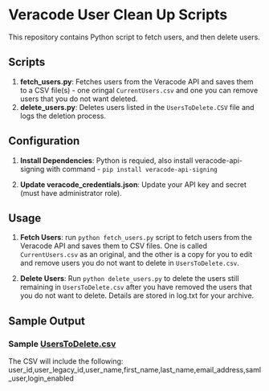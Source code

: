 # Veracode User Clean Up Scripts

This repository contains Python script to fetch users, and then delete users.

## Scripts

1. **fetch_users.py**: Fetches users from the Veracode API and saves them to a CSV file(s) - one oringal `CurrentUsers.csv` and one you can remove users that you do not want deleted.
2. **delete_users.py**: Deletes users listed in the `UsersToDelete.CSV` file and logs the deletion process.

## Configuration

1. **Install Dependencies**:
    Python is requied, also install veracode-api-signing with command - `pip install veracode-api-signing`
    

2. **Update veracode_credentials.json**:
    Update your API key and secret (must have administrator role).

## Usage

1. **Fetch Users**:
run `python fetch_users.py` script to fetch users from the Veracode API and saves them to CSV files.  One is called `CurrentUsers.csv` as an original, and the other is a copy for you to edit and remove users you do not want to delete in `UsersToDelete.csv`.


2. **Delete Users**:
    Run `python delete_users.py` to delete the users still remaining in `UsersToDelete.csv` after you have removed the users that you do not want to delete.
    Details are stored in log.txt for your archive.
## Sample Output

### Sample [UsersToDelete.csv](http://_vscodecontentref_/3)

The CSV will include the following:
user_id,user_legacy_id,user_name,first_name,last_name,email_address,saml_user,login_enabled
